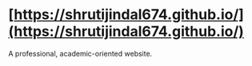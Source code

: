 # [https://shrutijindal674.github.io/](https://shrutijindal674.github.io/)
A professional, academic-oriented website.
